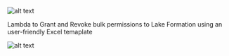 ![alt text](https://i.ibb.co/bF3Ts2F/excel-to-lf-logo.png)

 Lambda to Grant and Revoke bulk permissions to Lake Formation using an user-friendly Excel temaplate

![alt text](https://i.ibb.co/Ln00NsB/excel-to-lf-process.png)






